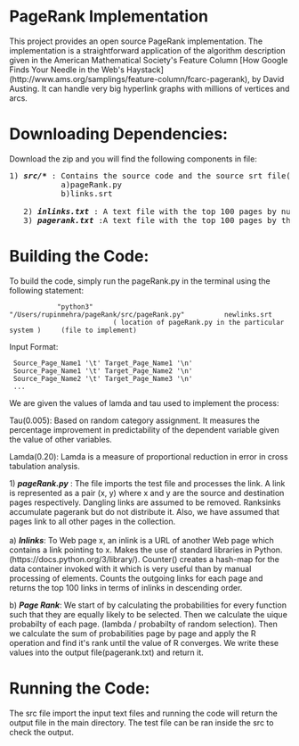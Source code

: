 # PageRank Implementation
<p>
This project provides an open source PageRank implementation. The
implementation is a straightforward application of the algorithm
description given in the American Mathematical Society's Feature
Column [How Google Finds Your Needle in the Web's
Haystack](http://www.ams.org/samplings/feature-column/fcarc-pagerank),
by David Austing. It can handle very big hyperlink graphs with
millions of vertices and arcs.
</p>

# Downloading Dependencies:
<p>
Download the zip and you will find the following components in file: 
</p>

<pre>
1) <b><i>src/*</b></i> : Contains the source code and the source srt file(links.srt) which contains millions of links(56MiB compressed, 245 MiB uncompressed).
           a)pageRank.py
           b)links.srt
              
   2) <b><i>inlinks.txt</b></i> : A text file with the top 100 pages by number of inlinks, with the title (source URL), rank (1..100), and inlink count on each line.
   3) <b><i>pagerank.txt</b></i> :A text file with the top 100 pages by their PageRank, with title (source URL), rank (1..100) and score on each line.
</pre>

   


# Building the Code:
To build the code, simply run the pageRank.py in the terminal using the following statement:
<div class="language-plaintext highlighter-rouge"><div class="highlight"><pre class="highlight"><code>            "python3"          "/Users/rupinmehra/pageRank/src/pageRank.py"          newlinks.srt
                          ( location of pageRank.py in the particular system )     (file to implement)
</code></pre></div></div>


Input Format:
<div class="language-plaintext highlighter-rouge"><div class="highlight"><pre class="highlight"><code> Source_Page_Name1 '\t' Target_Page_Name1 '\n'
 Source_Page_Name1 '\t' Target_Page_Name2 '\n'
 Source_Page_Name2 '\t' Target_Page_Name3 '\n'
 ...
</code></pre></div></div>

We are given the values of lamda and tau used to implement the process:

Tau(0.005): Based on random category assignment. It measures the percentage improvement in predictability of the dependent variable given the value of other variables.

Lamda(0.20): Lamda is a measure of proportional reduction in error in cross tabulation analysis. 
<div>
1) <b><i>pageRank.py</b></i> : The file imports the test file and processes the link. A link is represented as a pair (x, y) where x and y 
                     are the source and destination pages respectively. Dangling links are assumed to be removed. 
                     Ranksinks accumulate pagerank but do not distribute it. Also, we have assumed that pages link to all other pages in the collection.
<br></br>
a) <b><i>Inlinks</b></i>:
     To Web page x, an inlink is a URL of another Web page which contains a link pointing to x.
     Makes the use of standard libraries in Python. (https://docs.python.org/3/library/).
     Counter() creates a hash-map for the data container invoked with it which is very useful than by manual processing of elements. 
     Counts the outgoing links for each page and returns the top 100 links in terms of inlinks in 
     descending order.


b) <b><i>Page Rank</b></i>:
     We start of by calculating the probabilities for every function such that they are equally likely 
     to be selected. Then we calculate the uique probabilty of each page. (lambda / probabilty of random selection).
     Then we calculate the sum of probabilities page by page and apply the R operation and find it's rank until the value of R converges.
     We write these values into the output file(pagerank.txt) and return it.  
</div>
   
# Running the Code:

The src file import the input text files and running the code will return the output file in the main directory. 
The test file can be ran inside the src to check the output.
